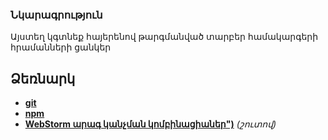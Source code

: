 ### Նկարագրություն
Այստեղ կգտնեք հայերենով թարգմանված տարբեր համակարգերի հրամանների ցանկեր

## Ձեռնարկ
 - [**git**](https://github.com/otanim/armenian-tutorials/blob/master/git.md "git հրամաններ")
 - [**npm**](https://github.com/otanim/armenian-tutorials/blob/master/npm.md "npm հրամաններ")
 - [**WebStorm արագ կանչման կոմբինացիաներ")**](https://github.com/otanim/armenian-tutorials/blob/master/npm.md "WebStorm արագ կանչման կոմբինացիաներ") *(շուտով)*

